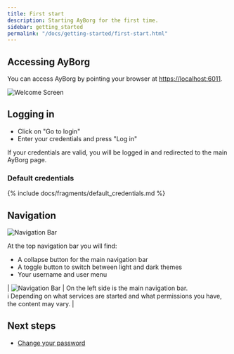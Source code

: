 ```yaml
---
title: First start
description: Starting AyBorg for the first time.
sidebar: getting_started
permalink: "/docs/getting-started/first-start.html"
---
```


## Accessing AyBorg

You can access AyBorg by pointing your browser at <https://localhost:6011>.

![Welcome Screen]({{site.baseurl}}/assets/img/docs/welcome_screen.png)

## Logging in

- Click on "Go to login"
- Enter your credentials and press "Log in"

If your credentials are valid, you will be logged in and redirected to the main AyBorg page.

### Default credentials

{% include docs/fragments/default_credentials.md %}

## Navigation

![Navigation Bar]({{site.baseurl}}/assets/img/docs/top-navigation-bar.png)

At the top navigation bar you will find:

- A collapse button for the main navigation bar
- A toggle button to switch between light and dark themes
- Your username and user menu

| ![Navigation Bar]({{site.baseurl}}/assets/img/docs/main-navigation-bar.png) |  On the left side is the main navigation bar.<br/> ℹ️ Depending on what services are started and what permissions you have, the content may vary. |

## Next steps

- [Change your password]({{site.baseurl}}/docs/getting-started/change-password)
